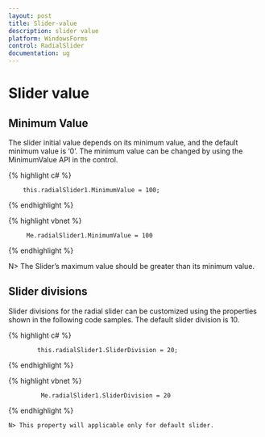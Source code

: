 ```yaml
---
layout: post
title: Slider-value
description: slider value
platform: WindowsForms
control: RadialSlider 
documentation: ug
---
```


# Slider value

## Minimum Value

The slider initial value depends on its minimum value, and the default minimum value is ‘0’. The minimum value can be changed by using the MinimumValue API in the control.

{% highlight c# %}

        this.radialSlider1.MinimumValue = 100;

{% endhighlight %}



{% highlight vbnet %}

         Me.radialSlider1.MinimumValue = 100

{% endhighlight %}

N> The Slider’s maximum value should be greater than its minimum value.

## Slider divisions

Slider divisions for the radial slider can be customized using the properties shown in the following code samples. The default slider division is 10.

{% highlight c# %}

            this.radialSlider1.SliderDivision = 20;

{% endhighlight %}


{% highlight vbnet %}

             Me.radialSlider1.SliderDivision = 20

{% endhighlight %}

    N> This property will applicable only for default slider.

